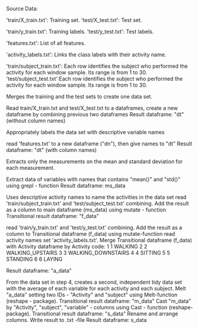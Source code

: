 Source Data:

'train/X_train.txt': Training set.
'test/X_test.txt': Test set.

'train/y_train.txt': Training labels.
'test/y_test.txt': Test labels.

'features.txt': List of all features.

'activity_labels.txt': Links the class labels with their activity name.

'train/subject_train.txt': Each row identifies the subject who performed the activity for each window sample. Its range is from 1 to 30.
'test/subject_test.txt':Each row identifies the subject who performed the activity for each window sample. Its range is from 1 to 30.

Merges the training and the test sets to create one data set.

Read train/X_train.txt and test/X_test.txt to a dataframes, create a new dataframe by combining previous two dataframes
Result dataframe: "dt" (without column names)

Appropriately labels the data set with descriptive variable names

read 'features.txt' to a new dataframe ("dn"), then give names to "dt"
Result dataframe: "dt" (with column names)

Extracts only the measurements on the mean and standard deviation for each measurement.	

Extract data of variables with names that contains "mean()" and "std()" using grepl - function
Result dataframe: ms_data

Uses descriptive activity names to name the activities in the data set
read 'train/subject_train.txt' and 'test/subject_test.txt' combining. Add the result as a column to main dataframe (ms_data) using mutate - function
Transitional result dataframe: "f_data"

read 'train/y_train.txt' and 'test/y_test.txt' combining. Add the result as a column to Transitional dataframe (f_data) using mutate-function 
read activity names set 'activity_labels.txt'. Merge Transitional dataframe (f_data) with Activity dataframe by Activity code:
1  1            WALKING
2  2   WALKING_UPSTAIRS
3  3 WALKING_DOWNSTAIRS
4  4            SITTING
5  5           STANDING
6  6             LAYING

Result dataframe: "a_data"

From the data set in step 4, creates a second, independent tidy data set with the average of each variable for each activity and each subject.
Melt "a_data" setting two IDs - "Activity" and "subject" using Melt-function (reshape - package). 
Transitional result dataframe: "m_data"
Cast "m_data" by "Activity", "subject", "variable" - columns using Cast - function (reshape-package). 
Transitional result dataframe: "s_data" Rename and arrange columns. Write result to .txt -file
Result dataframe: s_data

